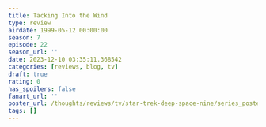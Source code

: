 ```yaml
---
title: Tacking Into the Wind
type: review
airdate: 1999-05-12 00:00:00
season: 7
episode: 22
season_url: ''
date: 2023-12-10 03:35:11.368542
categories: [reviews, blog, tv]
draft: true
rating: 0
has_spoilers: false
fanart_url: ''
poster_url: /thoughts/reviews/tv/star-trek-deep-space-nine/series_poster.jpg
tags: []
---
```


